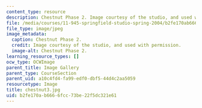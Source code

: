 ```yaml
---
content_type: resource
description: Chestnut Phase 2. Image courtesy of the studio, and used with permission.
file: /media/courses/11-945-springfield-studio-spring-2004/b2fe170ab6666fcc73be22f5dc321e61_chestnut3.jpg
file_type: image/jpeg
image_metadata:
  caption: Chestnut Phase 2.
  credit: Image courtesy of the studio, and used with permission.
  image-alt: Chestnut Phase 2.
learning_resource_types: []
ocw_type: OCWImage
parent_title: Image Gallery
parent_type: CourseSection
parent_uid: a10c4fd4-fa99-edf0-dbf5-44d4c2aa5059
resourcetype: Image
title: chestnut3.jpg
uid: b2fe170a-b666-6fcc-73be-22f5dc321e61
---
```


